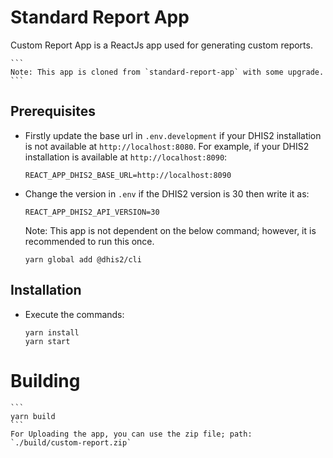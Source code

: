 # Standard Report App

Custom Report App is a ReactJs app used for generating custom reports.

    ```
    Note: This app is cloned from `standard-report-app` with some upgrade.
    ```

## Prerequisites

-   Firstly update the base url in `.env.development` if your DHIS2 installation is not available at `http://localhost:8080`. For example, if
    your DHIS2 installation is available at `http://localhost:8090`:
    ```
    REACT_APP_DHIS2_BASE_URL=http://localhost:8090
    ```

-   Change the version in `.env` if the DHIS2 version is 30 then write it as:
    ```
    REACT_APP_DHIS2_API_VERSION=30
    ```

    Note: This app is not dependent on the below command; however, it is recommended to run this once.

    ```  
    yarn global add @dhis2/cli

    ```

## Installation

-   Execute the commands:

    ```
    yarn install
    yarn start
    ```

# Building

    ```
    yarn build
    ```
    For Uploading the app, you can use the zip file; path: `./build/custom-report.zip`